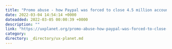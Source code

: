 ```yaml
---
title: "Promo abuse - how Paypal was forced to close 4.5 million accounts"
date: 2022-03-04 14:54:14 +0000
dateadded: 2022-03-05 00:00:39 +0000
description: ""
link: "https://uxplanet.org/promo-abuse-how-paypal-was-forced-to-close-4-5-million-accounts-101b05f64693?source=rss----819cc2aaeee0---4"
category:
directory: _directory/ux-planet.md
---
```


